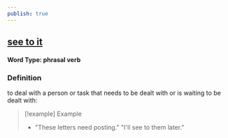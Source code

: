 ```yaml
---
publish: true
---
```

## [see to it](https://dictionary.cambridge.org/dictionary/english/see-to-it)

#### Word Type: phrasal verb
### Definition
to deal with a person or task that needs to be dealt with or is waiting to be dealt with:

>[!example] Example
> - "These letters need posting." "I'll see to them later."
